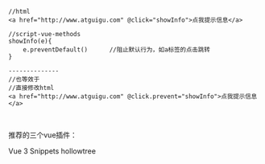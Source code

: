

```
//html
<a href="http://www.atguigu.com" @click="showInfo">点我提示信息</a>

//script-vue-methods
showInfo(e){
	e.preventDefault()		//阻止默认行为，如a标签的点击跳转
}

--------------
//也等效于
//直接修改html
<a href="http://www.atguigu.com" @click.prevent="showInfo">点我提示信息</a>
```

​	

推荐的三个vue插件：

Vue 3 Snippets	hollowtree